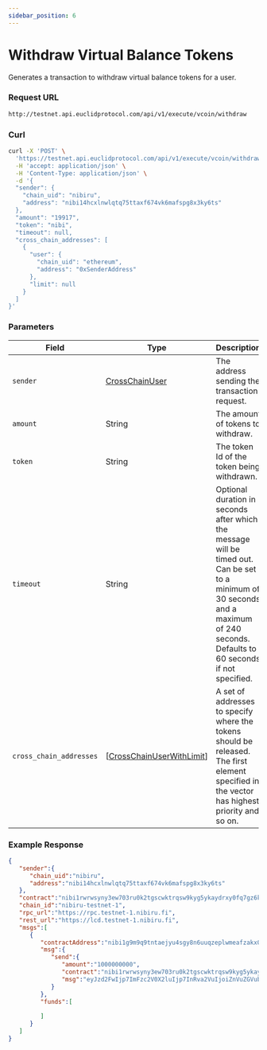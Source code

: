 ```yaml
---
sidebar_position: 6
---
```


# Withdraw Virtual Balance Tokens

Generates a transaction to withdraw virtual balance tokens for a user.

### Request URL
```bash
http://testnet.api.euclidprotocol.com/api/v1/execute/vcoin/withdraw
```
### Curl
```bash
curl -X 'POST' \
  'https://testnet.api.euclidprotocol.com/api/v1/execute/vcoin/withdraw' \
  -H 'accept: application/json' \
  -H 'Content-Type: application/json' \
  -d '{
  "sender": {
    "chain_uid": "nibiru",
    "address": "nibi14hcxlnwlqtq75ttaxf674vk6mafspg8x3ky6ts"
  },
  "amount": "19917",
  "token": "nibi",
  "timeout": null,
  "cross_chain_addresses": [
    {
      "user": {
        "chain_uid": "ethereum",
        "address": "0xSenderAddress"
      },
      "limit": null
    }
  ]
}'
```
### Parameters

| Field     | Type   | Description                                   |
|-----------|--------|-----------------------------------------------|
| `sender`   | [CrossChainUser](../../../Euclid%20Smart%20Contracts/CosmWasm/overview.md#crosschainuser) | The address sending the transaction request.  |
| `amount` | String | The amount of tokens to withdraw. |
| `token` | String | The token Id of the token being withdrawn. |
| `timeout` | String | Optional duration in seconds after which the message will be timed out. Can be set to a minimum of 30 seconds and a maximum of 240 seconds. Defaults to 60 seconds if not specified. |
| `cross_chain_addresses` | [[CrossChainUserWithLimit](../../../Euclid%20Smart%20Contracts/CosmWasm/overview.md#crosschainuserwithlimit)] | A set of addresses to specify where the tokens should be released. The first element specified in the vector has highest priority and so on. | 

### Example Response

```json
{
   "sender":{
      "chain_uid":"nibiru",
      "address":"nibi14hcxlnwlqtq75ttaxf674vk6mafspg8x3ky6ts"
   },
   "contract":"nibi1rwrwsyny3ew703ru0k2tgscwktrqsw9kyg5ykaydrxy0fq7gz6ksuyqfnm",
   "chain_id":"nibiru-testnet-1",
   "rpc_url":"https://rpc.testnet-1.nibiru.fi",
   "rest_url":"https://lcd.testnet-1.nibiru.fi",
   "msgs":[
      {
         "contractAddress":"nibi1g9m9q9tntaejyu4sgy8n6uuqzeplwmeafzakx0y0kwh3xwu2hagsujjh5n",
         "msg":{
            "send":{
               "amount":"1000000000",
               "contract":"nibi1rwrwsyny3ew703ru0k2tgscwktrqsw9kyg5ykaydrxy0fq7gz6ksuyqfnm",
               "msg":"eyJzd2FwIjp7ImFzc2V0X2luIjp7InRva2VuIjoiZnVuZGVub20iLCJ0b2tlbl90eXBlIjp7InNtYXJ0Ijp7ImNvbnRyYWN0X2FkZHJlc3MiOiJuaWJpMWc5bTlxOXRudGFlanl1NHNneThuNnV1cXplcGx3bWVhZnpha3gweTBrd2gzeHd1MmhhZ3N1ampoNW4ifX19LCJhc3NldF9vdXQiOiJvc21vIiwiY3Jvc3NfY2hhaW5fYWRkcmVzc2VzIjpbXSwibWluX2Ftb3VudF9vdXQiOiIxIiwicGFydG5lcl9mZWUiOm51bGwsInN3YXBzIjpbeyJ0b2tlbl9pbiI6ImZ1bmRlbm9tIiwidG9rZW5fb3V0Ijoib3NtbyJ9XSwidGltZW91dCI6bnVsbH19"
            }
         },
         "funds":[
            
         ]
      }
   ]
}

```